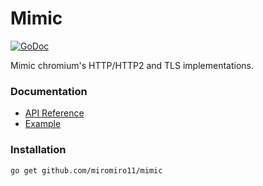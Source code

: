 # Mimic

[![GoDoc](https://godoc.org/github.com/saucesteals/mimic?status.svg)](https://godoc.org/github.com/saucesteals/mimic)

Mimic chromium's HTTP/HTTP2 and TLS implementations.

### Documentation

- [API Reference](https://godoc.org/github.com/saucesteals/mimic)
- [Example](https://github.com/saucesteals/mimic/blob/main/examples/chrome/main.go)

### Installation

```sh
go get github.com/miromiro11/mimic
```
